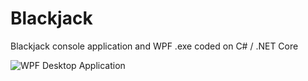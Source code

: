 # Blackjack
Blackjack console application and WPF .exe coded on C# / .NET Core

![WPF Desktop Application](/blackjackwpf/Blackjack.png)
